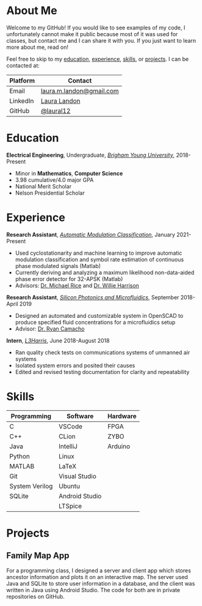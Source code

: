# About Me

Welcome to my GitHub! If you would like to see examples of my code, I unfortunately cannot make it public because most of it was used for classes, but contact me and I can share it with you. If you just want to learn more about me, read on!

Feel free to skip to my [education](#education), [experience](#experience), [skills](#skills), or [projects](#projects). I can be contacted at:

|Platform|Contact|
|-|-|
|Email|laura.m.landon@gmail.com|
|LinkedIn|[Laura Landon](https://linkedin.com/in/laura-m-landon/)|
|GitHub|[@laural12](https://github.com/laural12)|

# Education

__Electrical Engineering__, Undergraduate, [_Brigham Young University_](https://www.byu.edu/), 2018-Present
* Minor in __Mathematics__, __Computer Science__
* 3.98 cumulative/4.0 major GPA
* National Merit Scholar
* Nelson Presidential Scholar

# Experience

__Research Assistant__, [_Automatic Modulation Classification_](https://icelab.byu.edu/amt-modulation-classifier), January 2021-Present
* Used cyclostationarity and machine learning to improve automatic modulation classification and symbol rate estimation of continuous phase modulated signals (Matlab)
* Currently deriving and analyzing a maximum likelihood non-data-aided phase error detector for 32-APSK (Matlab)
* Advisors: [Dr. Michael Rice](https://ece.byu.edu/faculty/michael_rice) and [Dr. Willie Harrison](https://ece.byu.edu/faculty/willie_harrison)

__Research Assistant__, [_Silicon Photonics and Microfluidics_](https://camacholab.byu.edu/), September 2018-April 2019
* Designed an automated and customizable system in OpenSCAD to produce specified fluid concentrations for a microfluidics setup
* Advisor: [Dr. Ryan Camacho](https://ece.byu.edu/directory/ryan-camacho)

__Intern__, [_L3Harris_](https://www.riggsconsultingllc.com/), June 2018-August 2018
*	Ran quality check tests on communications systems of unmanned air systems
*	Isolated system errors and posited their causes
*	Edited and revised testing documentation for clarity and repeatability

# Skills

|Programming    |Software      |Hardware|
|---            |---           |---     |
|C              |VSCode        |FPGA    |
|C++            |CLion         |ZYBO    |
|Java           |IntelliJ      |Arduino |
|Python         |Linux         |        |
|MATLAB         |LaTeX         |        |
|Git            |Visual Studio |        |
|System Verilog |Ubuntu        |        |
|SQLite         |Android Studio|        |
|               |LTSpice       |        |

# Projects

## Family Map App

For a programming class, I designed a server and client app which stores ancestor information and plots it on an interactive map. The server used Java and SQLite to store user information in a database, and the client was written in Java using Android Studio. The code for both are in private repositories on GitHub.
